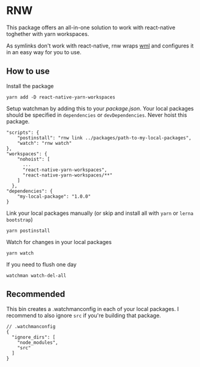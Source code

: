 # RNW

This package offers an all-in-one solution to work with react-native toghether with yarn workspaces.

As symlinks don't work with react-native, rnw wraps [wml](https://github.com/wix/wml) and configures it in an easy way for you to use.

## How to use

Install the package

```
yarn add -D react-native-yarn-workspaces
```

Setup watchman by adding this to your *package.json*.
Your local packages should be specified in `dependencies` or `devDependencies`.
Never hoist this package.

```
"scripts": {
    "postinstall": "rnw link ../packages/path-to-my-local-packages",
    "watch": "rnw watch"
},
"workspaces": {
    "nohoist": [
      ...
      "react-native-yarn-workspaces",
      "react-native-yarn-workspaces/**"
    ]
  },
"dependencies": {
    "my-local-package": "1.0.0"
}
```


Link your local packages manually (or skip and install all with `yarn` or `lerna bootstrap`)

```
yarn postinstall
```

Watch for changes in your local packages

```
yarn watch
```

If you need to flush one day

```
watchman watch-del-all
```

## Recommended

This bin creates a .watchmanconfig in each of your local packages. I recommend to also ignore `src` if you're building that package.

```
// .watchmanconfig
{
  "ignore_dirs": [
    "node_modules",
    "src"
  ]
}
```